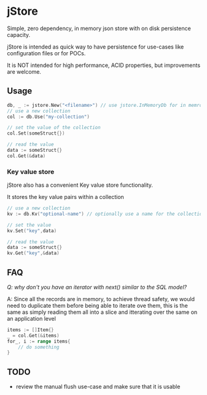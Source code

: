 # jStore
Simple, zero dependency, in memory json store with on disk persistence capacity.

jStore is intended as quick way to have persistence for use-cases like configuration files or for POCs.

It is NOT intended for high performance, ACID properties, but improvements are welcome. 


## Usage

```go
db, _ := jstore.New("<filename>") // use jstore.InMemoryDb for in memroy only
// use a new collection
col := db.Use("my-collection")

// set the value of the collection
col.Set(someStruct{})

// read the value 
data := someStruct{}
col.Get(&data)
```

### Key value store

jStore also has a convenient Key value store functionality.

It stores the key value pairs within a collection  

```go
// use a new collection
kv := db.Kv("optional-name") // optionally use a name for the collection, "kv" will be used as default

// set the value
kv.Set("key",data)

// read the value 
data := someStruct{}
kv.Get("key",&data)
```


## FAQ

_Q: why don't you have an iterator with next() similar to the SQL model?_

A: Since all the records are in memory, to achieve thread safety, we would need to duplicate them before being able
to iterate ove them, this is the same as simply reading them all into a slice and itterating over the same on an
application level

```Go
items := []Item{}
_ = col.Get(&items)
for_, i := range items{
	// do something
}
```

## TODO
* review the manual flush use-case and make sure that it is usable
